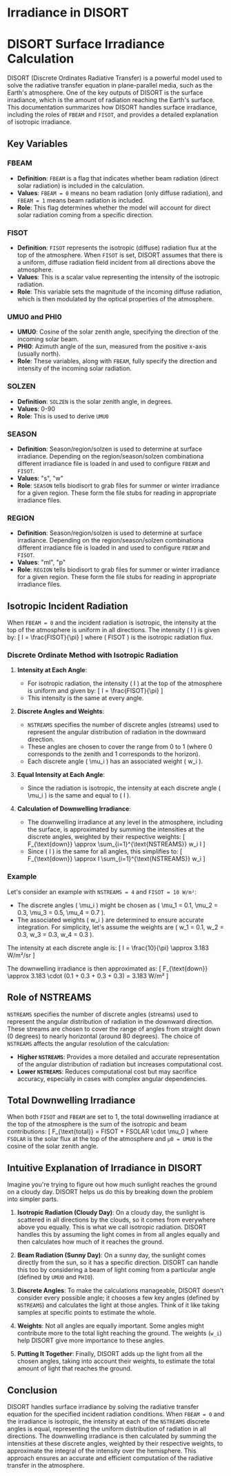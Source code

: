 # Irradiance in DISORT
# DISORT Surface Irradiance Calculation

DISORT (Discrete Ordinates Radiative Transfer) is a powerful model used to solve the radiative transfer equation in plane-parallel media, such as the Earth's atmosphere. One of the key outputs of DISORT is the surface irradiance, which is the amount of radiation reaching the Earth's surface. This documentation summarizes how DISORT handles surface irradiance, including the roles of `FBEAM` and `FISOT`, and provides a detailed explanation of isotropic irradiance.

## Key Variables

### FBEAM
- **Definition**: `FBEAM` is a flag that indicates whether beam radiation (direct solar radiation) is included in the calculation.
- **Values**: `FBEAM = 0` means no beam radiation (only diffuse radiation), and `FBEAM = 1` means beam radiation is included.
- **Role**: This flag determines whether the model will account for direct solar radiation coming from a specific direction.

### FISOT
- **Definition**: `FISOT` represents the isotropic (diffuse) radiation flux at the top of the atmosphere. When `FISOT` is set, DISORT assumes that there is a uniform, diffuse radiation field incident from all directions above the atmosphere.
- **Values**: This is a scalar value representing the intensity of the isotropic radiation.
- **Role**: This variable sets the magnitude of the incoming diffuse radiation, which is then modulated by the optical properties of the atmosphere.

### UMU0 and PHI0
- **UMU0**: Cosine of the solar zenith angle, specifying the direction of the incoming solar beam.
- **PHI0**: Azimuth angle of the sun, measured from the positive x-axis (usually north).
- **Role**: These variables, along with `FBEAM`, fully specify the direction and intensity of the incoming solar radiation.

### SOLZEN
- **Definition**: `SOLZEN` is the solar zenith angle, in degrees.
- **Values**: 0-90
- **Role**: This is used to derive `UMU0`

### SEASON
- **Definition**: Season/region/solzen is used to determine at surface irradiance. Depending on the region/season/solzen combinationa  different irradiance file is loaded in and used to configure `FBEAM` and `FISOT`.
- **Values**: "s", "w"
- **Role**: `SEASON` tells biodisort to grab files for summer or winter irradiance for a given region. These form the file stubs for reading in appropriate irradiance files.
  
### REGION
- **Definition**: Season/region/solzen is used to determine at surface irradiance. Depending on the region/season/solzen combinationa  different irradiance file is loaded in and used to configure `FBEAM` and `FISOT`.
- **Values**: "ml", "p" 
- **Role**: `REGION` tells biodisort to grab files for summer or winter irradiance for a given region. These form the file stubs for reading in appropriate irradiance files.


## Isotropic Incident Radiation

When `FBEAM = 0` and the incident radiation is isotropic, the intensity at the top of the atmosphere is uniform in all directions. The intensity \( I \) is given by:
\[ I = \frac{FISOT}{\pi} \]
where \( FISOT \) is the isotropic radiation flux.

### Discrete Ordinate Method with Isotropic Radiation

1. **Intensity at Each Angle**:
   - For isotropic radiation, the intensity \( I \) at the top of the atmosphere is uniform and given by:
     \[
     I = \frac{FISOT}{\pi}
     \]
   - This intensity is the same at every angle.

2. **Discrete Angles and Weights**:
   - `NSTREAMS` specifies the number of discrete angles (streams) used to represent the angular distribution of radiation in the downward direction.
   - These angles are chosen to cover the range from 0 to 1 (where 0 corresponds to the zenith and 1 corresponds to the horizon).
   - Each discrete angle \( \mu_i \) has an associated weight \( w_i \).

3. **Equal Intensity at Each Angle**:
   - Since the radiation is isotropic, the intensity at each discrete angle \( \mu_i \) is the same and equal to \( I \).

4. **Calculation of Downwelling Irradiance**:
   - The downwelling irradiance at any level in the atmosphere, including the surface, is approximated by summing the intensities at the discrete angles, weighted by their respective weights:
     \[
     F_{\text{down}} \approx \sum_{i=1}^{\text{NSTREAMS}} w_i I
     \]
   - Since \( I \) is the same for all angles, this simplifies to:
     \[
     F_{\text{down}} \approx I \sum_{i=1}^{\text{NSTREAMS}} w_i
     \]

### Example

Let's consider an example with `NSTREAMS = 4` and `FISOT = 10 W/m²`:

- The discrete angles \( \mu_i \) might be chosen as \( \mu_1 = 0.1, \mu_2 = 0.3, \mu_3 = 0.5, \mu_4 = 0.7 \).
- The associated weights \( w_i \) are determined to ensure accurate integration. For simplicity, let's assume the weights are \( w_1 = 0.1, w_2 = 0.3, w_3 = 0.3, w_4 = 0.3 \).

The intensity at each discrete angle is:
\[ I = \frac{10}{\pi} \approx 3.183 W/m²/sr \]

The downwelling irradiance is then approximated as:
\[ F_{\text{down}} \approx 3.183 \cdot (0.1 + 0.3 + 0.3 + 0.3) = 3.183 W/m² \]

## Role of NSTREAMS

`NSTREAMS` specifies the number of discrete angles (streams) used to represent the angular distribution of radiation in the downward direction. These streams are chosen to cover the range of angles from straight down (0 degrees) to nearly horizontal (around 80 degrees). The choice of `NSTREAMS` affects the angular resolution of the calculation:

- **Higher `NSTREAMS`**: Provides a more detailed and accurate representation of the angular distribution of radiation but increases computational cost.
- **Lower `NSTREAMS`**: Reduces computational cost but may sacrifice accuracy, especially in cases with complex angular dependencies.

## Total Downwelling Irradiance

When both `FISOT` and `FBEAM` are set to 1, the total downwelling irradiance at the top of the atmosphere is the sum of the isotropic and beam contributions:
\[ F_{\text{total}} = FISOT + FSOLAR \cdot \mu_0 \]
where `FSOLAR` is the solar flux at the top of the atmosphere and `μ0 = UMU0` is the cosine of the solar zenith angle.

## Intuitive Explanation of Irradiance in DISORT

Imagine you're trying to figure out how much sunlight reaches the ground on a cloudy day. DISORT helps us do this by breaking down the problem into simpler parts.

1. **Isotropic Radiation (Cloudy Day)**: On a cloudy day, the sunlight is scattered in all directions by the clouds, so it comes from everywhere above you equally. This is what we call isotropic radiation. DISORT handles this by assuming the light comes in from all angles equally and then calculates how much of it reaches the ground.

2. **Beam Radiation (Sunny Day)**: On a sunny day, the sunlight comes directly from the sun, so it has a specific direction. DISORT can handle this too by considering a beam of light coming from a particular angle (defined by `UMU0` and `PHI0`).

3. **Discrete Angles**: To make the calculations manageable, DISORT doesn't consider every possible angle; it chooses a few key angles (defined by `NSTREAMS`) and calculates the light at those angles. Think of it like taking samples at specific points to estimate the whole.

4. **Weights**: Not all angles are equally important. Some angles might contribute more to the total light reaching the ground. The weights (`w_i`) help DISORT give more importance to these angles.

5. **Putting It Together**: Finally, DISORT adds up the light from all the chosen angles, taking into account their weights, to estimate the total amount of light that reaches the ground.

## Conclusion

DISORT handles surface irradiance by solving the radiative transfer equation for the specified incident radiation conditions. When `FBEAM = 0` and the irradiance is isotropic, the intensity at each of the `NSTREAMS` discrete angles is equal, representing the uniform distribution of radiation in all directions. The downwelling irradiance is then calculated by summing the intensities at these discrete angles, weighted by their respective weights, to approximate the integral of the intensity over the hemisphere. This approach ensures an accurate and efficient computation of the radiative transfer in the atmosphere.
